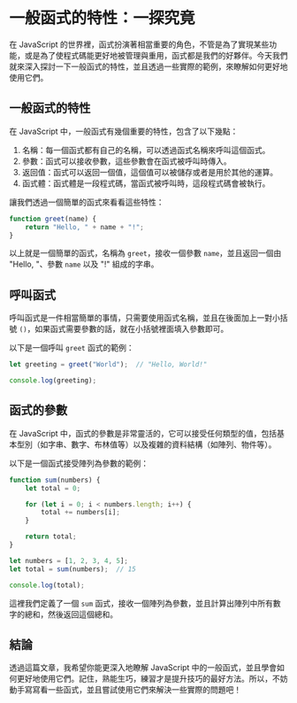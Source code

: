 # 一般函式的特性：一探究竟

在 JavaScript 的世界裡，函式扮演著相當重要的角色，不管是為了實現某些功能，或是為了使程式碼能更好地被管理與重用，函式都是我們的好夥伴。今天我們就來深入探討一下一般函式的特性，並且透過一些實際的範例，來瞭解如何更好地使用它們。

## 一般函式的特性

在 JavaScript 中，一般函式有幾個重要的特性，包含了以下幾點：

1. 名稱：每一個函式都有自己的名稱，可以透過函式名稱來呼叫這個函式。
2. 參數：函式可以接收參數，這些參數會在函式被呼叫時傳入。
3. 返回值：函式可以返回一個值，這個值可以被儲存或者是用於其他的運算。
4. 函式體：函式體是一段程式碼，當函式被呼叫時，這段程式碼會被執行。

讓我們透過一個簡單的函式來看看這些特性：

```javascript
function greet(name) {
    return "Hello, " + name + "!";
}
```

以上就是一個簡單的函式，名稱為 `greet`，接收一個參數 `name`，並且返回一個由 "Hello, "、參數 `name` 以及 "!" 組成的字串。

## 呼叫函式

呼叫函式是一件相當簡單的事情，只需要使用函式名稱，並且在後面加上一對小括號 `()`，如果函式需要參數的話，就在小括號裡面填入參數即可。

以下是一個呼叫 `greet` 函式的範例：

```javascript
let greeting = greet("World");  // "Hello, World!"

console.log(greeting);
```

## 函式的參數

在 JavaScript 中，函式的參數是非常靈活的，它可以接受任何類型的值，包括基本型別（如字串、數字、布林值等）以及複雜的資料結構（如陣列、物件等）。

以下是一個函式接受陣列為參數的範例：

```javascript
function sum(numbers) {
    let total = 0;

    for (let i = 0; i < numbers.length; i++) {
        total += numbers[i];
    }

    return total;
}

let numbers = [1, 2, 3, 4, 5];
let total = sum(numbers);  // 15

console.log(total);
```

這裡我們定義了一個 `sum` 函式，接收一個陣列為參數，並且計算出陣列中所有數字的總和，然後返回這個總和。

## 結論

透過這篇文章，我希望你能更深入地瞭解 JavaScript 中的一般函式，並且學會如何更好地使用它們。記住，熟能生巧，練習才是提升技巧的最好方法。所以，不妨動手寫寫看一些函式，並且嘗試使用它們來解決一些實際的問題吧！